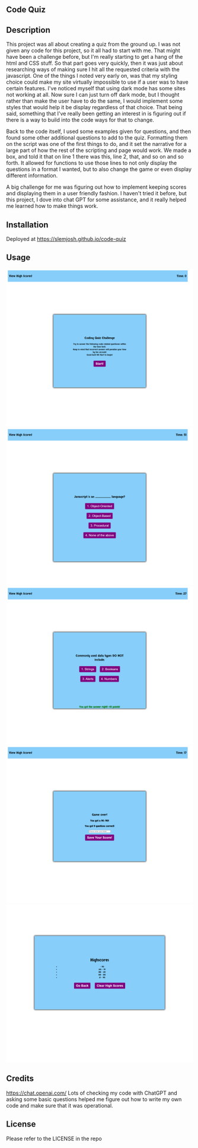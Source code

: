 ## Code Quiz

## Description
This project was all about creating a quiz from the ground up.  I was not given any code for this project, so it all had to start with me.  That might have been a 
challenge before, but I'm really starting to get a hang of the html and CSS stuff.  So that part goes very quickly, then it was just about researching ways of 
making sure I hit all the requested criteria with the javascript.  One of the things I noted very early on, was that my styling choice could make my site
virtually impossible to use if a user was to have certain features.  I've noticed myself that using dark mode has some sites not working at all.  Now sure I can just
turn off dark mode, but I thought rather than make the user have to do the same, I would implement some styles that would help it be display regardless of that choice. 
That being said, something that I've really been getting an interest in is figuring out if there is a way to build into the code ways for that to change.

Back to the code itself, I used some examples given for questions, and then found some other additional questions to add to the quiz.  Formatting them on the script 
was one of the first things to do, and it set the narrative for a large part of how the rest of the scripting and page would work. We made a box, and told it that on 
line 1 there was this, line 2, that, and so on and so forth.  It allowed for functions to use those lines to not only display the questions in a format I wanted, but to 
also change the game or even display different information.

A big challenge for me was figuring out how to implement keeping scores and displaying them in a user friendly fashion.  I haven't tried it before, but this project,
I dove into chat GPT for some assistance, and it really helped me learned how to make things work.

## Installation
Deployed at https://slemjosh.github.io/code-quiz

## Usage
![code quiz webpage.](/assets/images/codequiz1.png)
![code quiz webpage.](/assets/images/codequiz2.png)
![code quiz webpage.](/assets/images/codequiz3.png)
![code quiz webpage.](/assets/images/codequiz4.png)
![code quiz webpage.](/assets/images/codequiz5.png)


## Credits
https://chat.openai.com/
Lots of checking my code with ChatGPT and asking some basic questions helped me figure out how to write my own code and make sure that it was operational.

## License

Please refer to the LICENSE in the repo
